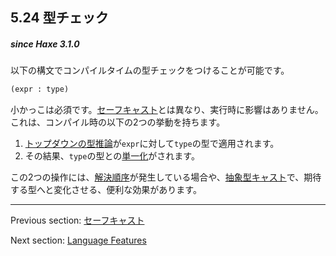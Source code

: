 ## 5.24 型チェック

##### since Haxe 3.1.0

以下の構文でコンパイルタイムの型チェックをつけることが可能です。

```haxe
(expr : type)
```

小かっこは必須です。[セーフキャスト](expression-cast-safe.md)とは異なり、実行時に影響はありません。これは、コンパイル時の以下の2つの挙動を持ちます。

1. [トップダウンの型推論](type-system-top-down-inference.md)が`expr`に対して`type`の型で適用されます。
2. その結果、`type`の型との[単一化](type-system-unification.md)がされます。

この2つの操作には、[解決順序](type-system-resolution-order.md)が発生している場合や、[抽象型キャスト](types-abstract-implicit-casts.md)で、期待する型へと変化させる、便利な効果があります。

---

Previous section: [セーフキャスト](expression-cast-safe.md)

Next section: [Language Features](lf.md)